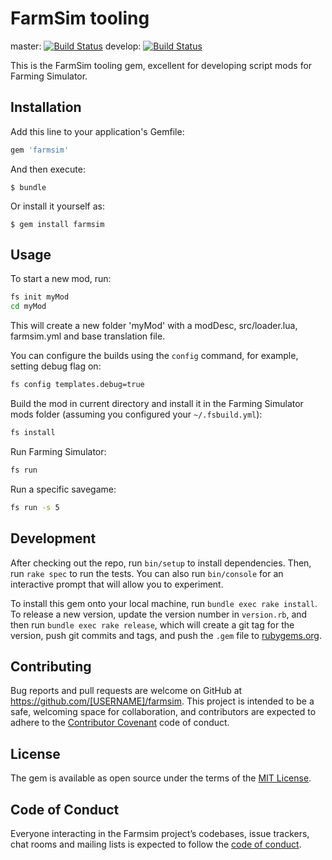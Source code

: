 # FarmSim tooling

master: [![Build Status](https://travis-ci.org/RealismusModding/farmsim.rb.svg?branch=master)](https://travis-ci.org/RealismusModding/farmsim.rb)
develop: [![Build Status](https://travis-ci.org/RealismusModding/farmsim.rb.svg?branch=develop)](https://travis-ci.org/RealismusModding/farmsim.rb)

This is the FarmSim tooling gem, excellent for developing script mods for Farming Simulator.

## Installation

Add this line to your application's Gemfile:

```ruby
gem 'farmsim'
```

And then execute:

    $ bundle

Or install it yourself as:

    $ gem install farmsim

## Usage

To start a new mod, run:
```sh
fs init myMod
cd myMod
```
This will create a new folder 'myMod' with a modDesc, src/loader.lua, farmsim.yml and base translation file.

You can configure the builds using the `config` command, for example, setting debug flag on:
```sh
fs config templates.debug=true
```

Build the mod in current directory and install it in the Farming Simulator mods folder (assuming you configured your `~/.fsbuild.yml`):
```sh
fs install
```

Run Farming Simulator:
```sh
fs run
```

Run a specific savegame:
```sh
fs run -s 5
```

## Development

After checking out the repo, run `bin/setup` to install dependencies. Then, run `rake spec` to run the tests. You can also run `bin/console` for an interactive prompt that will allow you to experiment.

To install this gem onto your local machine, run `bundle exec rake install`. To release a new version, update the version number in `version.rb`, and then run `bundle exec rake release`, which will create a git tag for the version, push git commits and tags, and push the `.gem` file to [rubygems.org](https://rubygems.org).

## Contributing

Bug reports and pull requests are welcome on GitHub at https://github.com/[USERNAME]/farmsim. This project is intended to be a safe, welcoming space for collaboration, and contributors are expected to adhere to the [Contributor Covenant](http://contributor-covenant.org) code of conduct.

## License

The gem is available as open source under the terms of the [MIT License](http://opensource.org/licenses/MIT).

## Code of Conduct

Everyone interacting in the Farmsim project’s codebases, issue trackers, chat rooms and mailing lists is expected to follow the [code of conduct](https://github.com/RealismusModding/farmsim.rb/blob/master/CODE_OF_CONDUCT.md).
